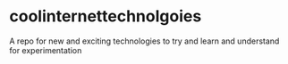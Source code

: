 # coolinternettechnolgoies
A repo for new and exciting technologies to try and learn and understand for experimentation
